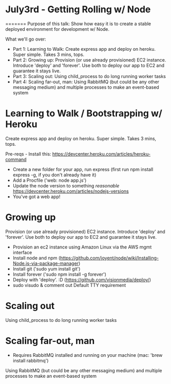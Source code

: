 # July3rd - Getting Rolling w/ Node
=======
Purpose of this talk: Show how easy it is to create a stable deployed environment for development w/ Node. 

What we'll go over: 

 - Part 1: Learning to Walk: Create express app and deploy on heroku. Super simple. Takes 3 mins, tops. 
 - Part 2: Growing up: Provision (or use already provisioned) EC2 instance. Introduce 'deploy' and 'forever'. Use both to deploy our app to EC2 and guarantee it stays live. 
 - Part 3: Scaling out: Using child_process to do long running worker tasks
 - Part 4: Scaling far-out, man: Using RabbitMQ (but could be any other messaging medium) and multiple processes to make an event-based system

# Learning to Walk / Bootstrapping w/ Heroku

Create express app and deploy on heroku. Super simple. Takes 3 mins, tops.

Pre-reqs - Install this: https://devcenter.heroku.com/articles/heroku-command

- Create a new folder for your app, run express (first run npm install express -g, if you don't already have it)
- Add a Procfile ('web: node app.js')
- Update the node version to something *reasonable* https://devcenter.heroku.com/articles/nodejs-versions
- You've got a web app!

# Growing up 

Provision (or use already provisioned) EC2 instance. Introduce 'deploy' and 'forever'. Use both to deploy our app to EC2 and guarantee it stays live.

- Provision an ec2 instance using Amazon Linux via the AWS mgmt interface
- Install node and npm (https://github.com/joyent/node/wiki/Installing-Node.js-via-package-manager)
- Install git ('sudo yum install git')
- Install forever ('sudo npm install -g forever')
- Deploy with 'deploy'. :D (https://github.com/visionmedia/deploy/)
- sudo visudo & comment out Default TTY requirement

# Scaling out 

Using child_process to do long running worker tasks

# Scaling far-out, man

* Requires RabbitMQ installed and running on your machine (mac: 'brew install rabbitmq')

Using RabbitMQ (but could be any other messaging medium) and multiple processes to make an event-based system
